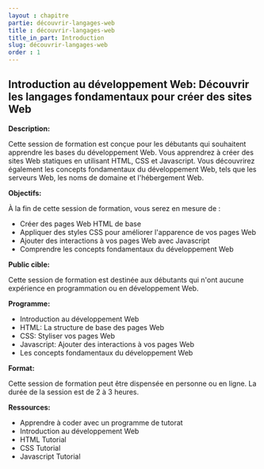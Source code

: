 ```yaml
---
layout : chapitre
partie: découvrir-langages-web
title : découvrir-langages-web
title_in_part: Introduction
slug: découvrir-langages-web
order : 1
---
```


## Introduction au développement Web: Découvrir les langages fondamentaux pour créer des sites Web

**Description:**

Cette session de formation est conçue pour les débutants qui souhaitent apprendre les bases du développement Web. Vous apprendrez à créer des sites Web statiques en utilisant HTML, CSS et Javascript. Vous découvrirez également les concepts fondamentaux du développement Web, tels que les serveurs Web, les noms de domaine et l'hébergement Web.

**Objectifs:**

À la fin de cette session de formation, vous serez en mesure de :

* Créer des pages Web HTML de base
* Appliquer des styles CSS pour améliorer l'apparence de vos pages Web
* Ajouter des interactions à vos pages Web avec Javascript
* Comprendre les concepts fondamentaux du développement Web

**Public cible:**

Cette session de formation est destinée aux débutants qui n'ont aucune expérience en programmation ou en développement Web.

**Programme:**

* Introduction au développement Web
* HTML: La structure de base des pages Web
* CSS: Styliser vos pages Web
* Javascript: Ajouter des interactions à vos pages Web
* Les concepts fondamentaux du développement Web

**Format:**

Cette session de formation peut être dispensée en personne ou en ligne. La durée de la session est de 2 à 3 heures.

**Ressources:**

* Apprendre à coder avec un programme de tutorat
* Introduction au développement Web
* HTML Tutorial
* CSS Tutorial 
* Javascript Tutorial

